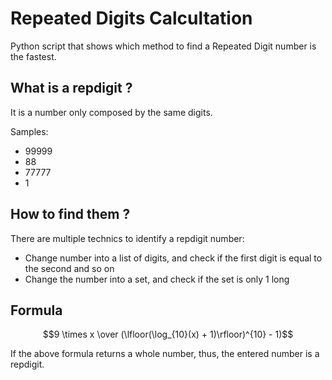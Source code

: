 # Repeated Digits Calcultation
Python script that shows which method to find a Repeated Digit number is the fastest.

## What is a repdigit ?
It is a number only composed by the same digits.

Samples:
- 99999
- 88
- 77777
- 1

## How to find them ?
There are multiple technics to identify a repdigit number:
- Change number into a list of digits, and check if the first digit is equal to the second and so on
- Change the number into a set, and check if the set is only 1 long

## Formula
$$9 \times x \over (\lfloor(\log_{10}(x) + 1)\rfloor)^{10} - 1)$$

If the above formula returns a whole number, thus, the entered number is a repdigit.
